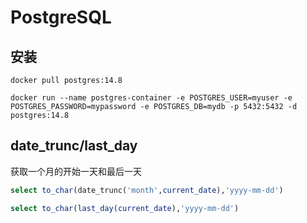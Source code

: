 # PostgreSQL

## 安装

```shell
docker pull postgres:14.8

docker run --name postgres-container -e POSTGRES_USER=myuser -e POSTGRES_PASSWORD=mypassword -e POSTGRES_DB=mydb -p 5432:5432 -d postgres:14.8
```



## date_trunc/last_day

获取一个月的开始一天和最后一天

```sql
select to_char(date_trunc('month',current_date),'yyyy-mm-dd')

select to_char(last_day(current_date),'yyyy-mm-dd')
```

